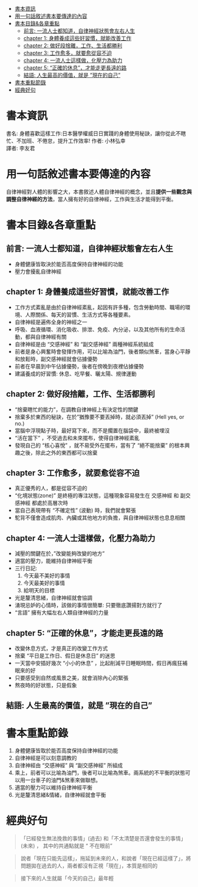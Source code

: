 - [書本資訊](#書本資訊)
- [用一句話敘述書本要傳達的內容](#用一句話敘述書本要傳達的內容)
- [書本目錄&各章重點](#書本目錄各章重點)
  - [前言:  一流人士都知道，自律神經狀態會左右人生](#前言--一流人士都知道自律神經狀態會左右人生)
  - [chapter 1: 身體養成這些好習慣，就能改善工作](#chapter-1-身體養成這些好習慣就能改善工作)
  - [chapter 2: 做好段捨離，工作、生活都勝利](#chapter-2-做好段捨離工作生活都勝利)
  - [chapter 3: 工作愈多，就要愈從容不迫](#chapter-3-工作愈多就要愈從容不迫)
  - [chapter 4: 一流人士這樣做，化壓力為助力](#chapter-4-一流人士這樣做化壓力為助力)
  - [chapter 5: “正確的休息”，才能走更長遠的路](#chapter-5-正確的休息才能走更長遠的路)
  - [結語: 人生最高的價值，就是 ”現在的自己”](#結語-人生最高的價值就是-現在的自己)
- [書本重點節錄](#書本重點節錄)
- [經典好句](#經典好句)
# 書本資訊
書名: 身體喜歡這樣工作:日本醫學權威日日實踐的身體使用秘訣，讓你從此不瞎忙、不加班、不倦怠，提升工作效率!
作者: 小林弘幸  
譯者: 李友君
# 用一句話敘述書本要傳達的內容

自律神經對人體的影響之大，本書敘述人體自律神經的概念，並且**提供一些觀念與調整自律神經的方法**，當人擁有好的自律神經，工作與生活才能得到平衡。

# 書本目錄&各章重點

## 前言:  一流人士都知道，自律神經狀態會左右人生

- 身體健康皆取決於能否高度保持自律神經的功能
- 壓力會擾亂自律神經

## chapter 1: 身體養成這些好習慣，就能改善工作

- 工作方式紊亂是由於自律神經紊亂，起因有許多種，包含勞動時間、職場的環境、人際關係、每天的習慣、生活方式等各種要素。
- 自律神經是遍佈全身的神經之一
- 呼吸、血液循環、消化吸收、排泄、免疫、內分泌，以及其他所有的生命活動，都與自律神經有關
- 自律神經是由 “交感神經” 和 “副交感神經” 兩種神經系統組成
- 前者是身心興奮時會發揮作用，可以比喻為油門，後者類似煞車，當身心平靜和放鬆時，副交感神經就會佔據優勢
- 前者在早晨到中午佔據優勢，後者在傍晚到夜裡佔據優勢
- 建議養成的好習慣: 休息、吃早餐、曬太陽、規律運動

## chapter 2: 做好段捨離，工作、生活都勝利

- “捨棄瞎忙的能力”，在調教自律神經上有決定性的關鍵
- 捨棄多於東西的秘訣，在於”猶豫要不要丟掉時，就必須丟掉”  (Hell yes, or no.)
- 當腦中浮現點子時，最好寫下來，而不是擱置在腦袋中，最終被埋沒
- “活在當下” ，不受過去和未來擺布，使得自律神經紊亂
- 發現自己的 “核心喜悅” ，就不易受外在擺布，當有了 “絕不能捨棄” 的根本興趣之後，除此之外的東西都可以捨棄

## chapter 3: 工作愈多，就要愈從容不迫

- 真正優秀的人，都是從容不迫的
- “化境狀態(zone)” 是終極的專注狀態，這種現象容易發生在 交感神經 和 副交感神經 都處於高層次時
- 當自己表現帶有 “不確定性” (波動) 時，我們就會緊張
- 駝背不僅會造成肌肉、內臟或其他地方的負擔，與自律神經狀態也息息相關

## chapter 4: 一流人士這樣做，化壓力為助力

- 減壓的關鍵在於，”改變能夠改變的地方”
- 適當的壓力，能維持自律神經平衡
- 三行日記:
    1.  今天最不美好的事情
    2. 今天最美好的事情
    3. 給明天的目標
- 光是釐清思緒，自律神經就會協調
- 湧現忌妒的心情時，該做的事情很簡單: 只要徹底讚揚對方就行了
- “言語” 擁有大幅左右人類自律神經的力量

## chapter 5: “正確的休息”，才能走更長遠的路

- 改變休息方式，才是真正的改變工作方式
- 捨棄 “平日是工作日、假日是休息日” 的迷思
- 一天當中安插好幾次 “小小的休息” ，比起削減平日睡眠時間，假日再瘋狂補眠來的好
- 只要感受到自然或風景之美，就會消除內心的緊張
- 熬夜時的好狀態，只是假象

## 結語: 人生最高的價值，就是 ”現在的自己”

# 書本重點節錄

1. 身體健康皆取於能否高度保持自律神經的功能
2. 自律神經是可以刻意調教的
3. 自律神經由 “交感神經” 與 “副交感神經” 所組成
4. 乘上，前者可以比喻為油門，後者可以比喻為煞車。兩系統的不平衡的狀態可以用一台車子的油門&煞車來做聯想。
5. 適當的壓力可以維持自律神經平衡
6. 光是釐清思緒&情緒，自律神經就會平衡

# 經典好句

> 「已經發生無法挽救的事情」(過去) 和「不太清楚是否還會發生的事情」 (未來) ， 其中的共通點就是 “ 不在眼前”
> 

> 說者「現在只能先這樣」，拖延到未來的人，和說者「現在已經這樣了」，將問題拋在過去的人，兩者都沒有正視「現在」，本質是相同的
> 

> 接下來的人生就屬「今天的自己」最年輕

